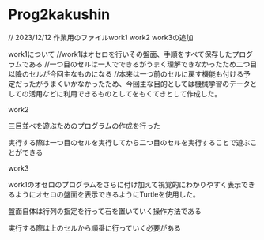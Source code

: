# Prog2kakushin
// 2023/12/12 作業用のファイルwork1 work2 work3の追加

work1について
//work1はオセロを行いその盤面、手順をすべて保存したプログラムである
//一つ目のセルは一人でできるがうまく理解できなかったため二つ目以降のセルが今回主なものになる
//本来は一つ前のセルに戻す機能も付ける予定だったがうまくいかなかったため、今回主な目的としては機械学習のデータとしての活用などに利用できるものとしてをもくてきとして作成した。

work2

三目並べを遊ぶためのプログラムの作成を行った

実行する際は一つ目のセルを実行してから二つ目のセルを実行することで遊ぶことができる

work3

work1のオセロのプログラムをさらに付け加えて視覚的にわかりやすく表示できるようにオセロの盤面を表示できるようにTurtleを使用した。

盤面自体は行列の指定を行って石を置いていく操作方法である

実行する際は上のセルから順番に行っていく必要がある

